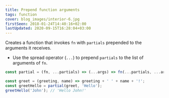```yaml
---
title: Prepend function arguments
tags: function
cover: blog_images/interior-6.jpg
firstSeen: 2018-01-24T14:40:16+02:00
lastUpdated: 2020-09-15T16:28:04+03:00
---
```


Creates a function that invokes `fn` with `partials` prepended to the arguments it receives.

- Use the spread operator (`...`) to prepend `partials` to the list of arguments of `fn`.

```js
const partial = (fn, ...partials) => (...args) => fn(...partials, ...args);
```

```js
const greet = (greeting, name) => greeting + ' ' + name + '!';
const greetHello = partial(greet, 'Hello');
greetHello('John'); // 'Hello John!'
```
